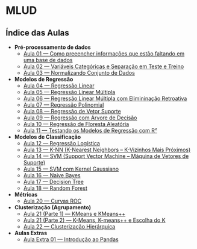 # MLUD

## Índice das Aulas
  - **Pré-processamento de dados**
    - [Aula 01 — Como preeencher informações que estão faltando em uma base de dados](https://github.com/Crissky/MLUD/blob/main/Aula01/dados_perdidos.ipynb)
    - [Aula 02 — Variáveis Categóricas e Separação em Teste e Treino](https://github.com/Crissky/MLUD/blob/main/Aula02/variaveis_categoricas_separacao_teste_treino.ipynb)
    - [Aula 03 — Normalizando Conjunto de Dados](https://github.com/Crissky/MLUD/blob/main/Aula03/normalizando_dataset.ipynb)
  - **Modelos de Regressão**
    - [Aula 04 — Regressão Linear](https://github.com/Crissky/MLUD/blob/main/Aula04/regressao_linear.ipynb)
    - [Aula 05 — Regressão Linear Múltipla](https://github.com/Crissky/MLUD/blob/main/Aula05/regressao_linear_multipla.ipynb)
    - [Aula 06 — Regressão Linear Múltipla com Elimininação Retroativa](https://github.com/Crissky/MLUD/blob/main/Aula06/regressao_linear_multipla_2.ipynb)
    - [Aula 07 — Regressão Polinomial](https://github.com/Crissky/MLUD/blob/main/Aula07/regressao_polinomial.ipynb)
    - [Aula 08 — Regressão de Vetor Suporte](https://github.com/Crissky/MLUD/blob/main/Aula08/regressao_vetor_suporte.ipynb)
    - [Aula 09 — Regressão com Árvore de Decisão](https://github.com/Crissky/MLUD/blob/main/Aula09/regressao_arvore_decisao.ipynb)
    - [Aula 10 — Regressão de Floresta Aleatória](https://github.com/Crissky/MLUD/blob/main/Aula10/regressao_floresta_aleatoria.ipynb)
    - [Aula 11 — Testando os Modelos de Regressão com R²](https://github.com/Crissky/MLUD/blob/main/Aula11/testando_modelos.ipynb)
  - **Modelos de Classificação**
    - [Aula 12 — Regressão Logística](https://github.com/Crissky/MLUD/blob/main/Aula12/regressao_logistica.ipynb)
    - [Aula 13 — K-NN (K-Nearest Neighbors – K-Vizinhos Mais Próximos)](https://github.com/Crissky/MLUD/blob/main/Aula13/K-NN(K-Nearest_Neighbors).ipynb)
    - [Aula 14 — SVM (Support Vector Machine – Máquina de Vetores de Suporte)](https://github.com/Crissky/MLUD/blob/main/Aula14/SVM_(Support_Vector_Machine).ipynb)
    - [Aula 15 — SVM com Kernel Gaussiano](https://github.com/Crissky/MLUD/blob/main/Aula15/SVM(Support_Vector_Machine)Guassian_Kernel.ipynb)
    - [Aula 16 — Naive Bayes](https://github.com/Crissky/MLUD/blob/main/Aula16/Naive_Bayes.ipynb)
    - [Aula 17 — Decision Tree](https://github.com/Crissky/MLUD/blob/main/Aula17/Arvore_Decisao.ipynb)
    - [Aula 18 — Random Forest](https://github.com/Crissky/MLUD/blob/main/Aula19/Random_Forest.ipynb)
  - **Métricas**
    - [Aula 20 — Curvas ROC](https://github.com/Crissky/MLUD/blob/main/Aula20/Curvas_ROC.ipynb)
  - **Clusterização (Agrupamento)**
    - [Aula 21 (Parte 1) — KMeans e KMeans++](https://github.com/Crissky/MLUD/blob/main/Aula21/Exemplo_KMeans%2B%2B.ipynb)
    - [Aula 21 (Parte 2) — K-Means, K-means++ e Escolha do K ](https://github.com/Crissky/MLUD/blob/main/Aula21/KMeans%2B%2B_Dataset_SVBR.ipynb)
    - [Aula 22 — Clusterização Hierárquica](https://github.com/Crissky/MLUD/blob/main/Aula22/Clusterizacao_Hierarquica_x_KMeans%2B%2B_Dataset_SVBR.ipynb)
  - **Aulas Extras**
    - [Aula Extra 01 — Introdução ao Pandas](https://github.com/Crissky/MLUD/blob/main/AulaEX01/Pandas_Introducao.ipynb)
